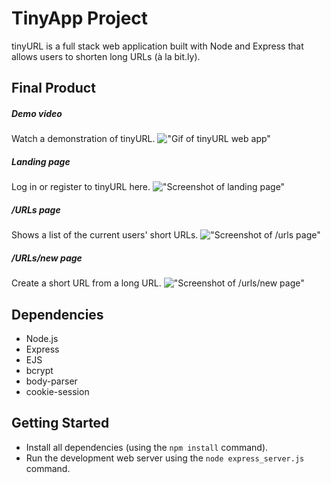 # TinyApp Project

tinyURL is a full stack web application built with Node and Express that allows users to shorten long URLs (à la bit.ly).

## Final Product
##### Demo video
Watch a demonstration of tinyURL.
!["Gif of tinyURL web app"](https://github.com/ayslaw/tinyapp/blob/master/docs/demo.gif)

##### Landing page
Log in or register to tinyURL here.
!["Screenshot of landing page"](https://github.com/ayslaw/tinyapp/blob/master/docs/landing-page.png)

##### /URLs page
Shows a list of the current users' short URLs.
!["Screenshot of /urls page"](https://github.com/ayslaw/tinyapp/blob/master/docs/my-URLs-page.png)

##### /URLs/new page
Create a short URL from a long URL.
!["Screenshot of /urls/new page"](https://github.com/ayslaw/tinyapp/blob/master/docs/new-URL-page.png)




## Dependencies

- Node.js
- Express
- EJS
- bcrypt
- body-parser
- cookie-session

## Getting Started

- Install all dependencies (using the `npm install` command).
- Run the development web server using the `node express_server.js` command.
